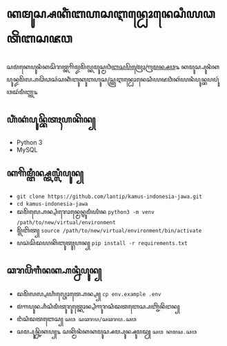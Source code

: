 ꦏꦩꦸꦱ꧀ꦱꦏꦶꦁꦧꦲꦱꦆꦤ꧀ꦝꦺꦴꦤꦺꦱꦶꦪꦣꦠꦼꦁꦧꦱꦗꦮ
===
ꦱꦩꦁꦏꦺꦥꦸꦤꦶꦏꦱꦼꦫꦠ꧀ꦏꦒꦼꦩ꧀ꦢꦩꦼꦭ꧀ꦏꦩꦸꦱ꧀ꦩꦮꦶ[ꦧꦱꦥꦼꦩꦿꦺꦴꦒꦿꦩꦤ꧀ꦱꦮ](https://github.com/lantip/sawa)꧉
ꦏꦩꦸꦱ꧀ꦥꦸꦤꦶꦏꦥꦸꦤ꧀ꦢꦩꦼꦭ꧀ꦲꦣꦼꦣꦱꦂꦱꦏꦶꦁꦧꦸꦏꦸꦧꦲꦸꦱꦱ꧀ꦠꦿꦆꦤ꧀ꦝꦺꦴꦤꦺꦱꦶꦪꦗꦮꦶꦏꦂꦪꦤꦶꦥꦸꦤ꧀ꦧꦥꦥꦸꦂꦮꦢꦂꦩꦶꦚ꧀ꦠ꧉



ꦲꦶꦁꦏꦁꦥꦸꦤ꧀ꦧꦼꦠꦃꦲꦏꦼꦤ꧀
---
- Python 3
- MySQL


ꦏꦒꦼꦩ꧀ꦔꦶꦤ꧀ꦱ꧀ꦠꦭ꧀ꦭꦶꦥꦸꦤ꧀
---
- `git clone https://github.com/lantip/kamus-indonesia-jawa.git`
- `cd kamus-indonesia-jawa`
- ꦢꦩꦼꦭ꧀ꦲꦺꦤ꧀ꦉꦶꦫꦺꦴꦤ꧀ꦩꦺꦤ꧀ꦫꦸꦩꦶꦪꦶꦤ `python3 -m venv /path/to/new/virtual/environment`
- ꦩ꧀ꦭꦼꦧꦼꦠ꧀ `source /path/to/new/virtual/environment/bin/activate`
- ꦥꦱꦁꦱꦼꦢꦪꦏꦼꦧꦸꦠꦸꦃꦲꦤ꧀ `pip install -r requirements.txt`



ꦕꦫꦥꦼꦁꦒꦶꦤꦏ꧀ꦲꦤ꧀ꦤꦶꦥꦸꦤ꧀
---
- ꦢꦩꦼꦭꦭ꧀ꦉꦲꦶꦭ꧀ꦣꦺꦴꦠ꧀ꦲꦺꦤ꧀ꦉ꧀ `cp env.example .env`
- ꦩꦁꦒꦥꦸꦤ꧀ꦲꦶꦱꦶꦩꦶꦠꦸꦫꦸꦠ꧀ꦏꦺꦴꦤ꧀ꦉꦶꦒꦸꦫꦱꦶꦢꦠꦧꦺꦱ꧀ꦥꦚ꧀ꦗꦼꦤꦼꦁꦔꦤ꧀
- ꦔꦶꦱꦶꦢꦠꦧꦺꦱ꧀ `ꦱꦮ ꦱꦕꦫꦥ/ꦱꦕꦫꦥ.ꦱꦮ`
- ꦱꦩ꧀ꦥꦸꦤ꧀ꦕꦼꦏꦥ꧀꧉ ꦱꦏ꧀ꦩꦼꦤꦶꦏꦏꦩꦸꦱ꧀ꦱꦩ꧀ꦥꦸꦤ꧀ꦱꦸꦩꦢꦾ `ꦱꦮ ꦏꦩꦱ.ꦱꦮ`


